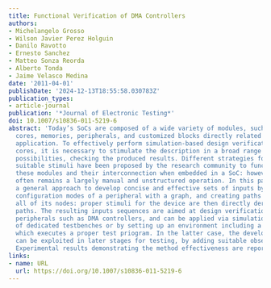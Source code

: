 ```yaml
---
title: Functional Verification of DMA Controllers
authors:
- Michelangelo Grosso
- Wilson Javier Perez Holguin
- Danilo Ravotto
- Ernesto Sanchez
- Matteo Sonza Reorda
- Alberto Tonda
- Jaime Velasco Medina
date: '2011-04-01'
publishDate: '2024-12-13T18:55:58.030783Z'
publication_types:
- article-journal
publication: '*Journal of Electronic Testing*'
doi: 10.1007/s10836-011-5219-6
abstract: 'Today’s SoCs are composed of a wide variety of modules, such as microprocessor
  cores, memories, peripherals, and customized blocks directly related to the targeted
  application. To effectively perform simulation-based design verification of peripheral
  cores, it is necessary to stimulate the description in a broad range of behavior
  possibilities, checking the produced results. Different strategies for generating
  suitable stimuli have been proposed by the research community to functionally verify
  these modules and their interconnection when embedded in a SoC: however, their verification
  often remains a largely manual and unstructured operation. In this paper we describe
  a general approach to develop concise and effective sets of inputs by modeling the
  configuration modes of a peripheral with a graph, and creating paths able to cover
  all of its nodes: proper stimuli for the device are then directly derived from the
  paths. The resulting inputs sequences are aimed at design verification of system
  peripherals such as DMA controllers, and can be applied via simulation by means
  of dedicated testbenches or by setting up an environment including a processor,
  which executes a proper test priogram. In the latter case, the developed programs
  can be exploited in later stages for testing, by adding suitable observability features.
  Experimental results demonstrating the method effectiveness are reported.'
links:
- name: URL
  url: https://doi.org/10.1007/s10836-011-5219-6
---
```

